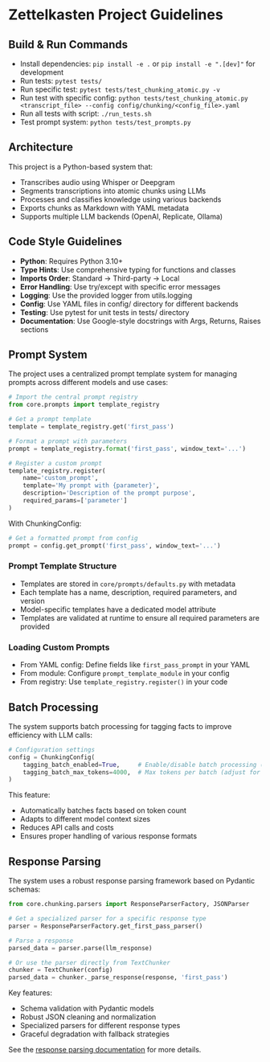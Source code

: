 # Zettelkasten Project Guidelines

## Build & Run Commands
- Install dependencies: `pip install -e .` or `pip install -e ".[dev]"` for development
- Run tests: `pytest tests/`
- Run specific test: `pytest tests/test_chunking_atomic.py -v`
- Run test with specific config: `python tests/test_chunking_atomic.py <transcript_file> --config config/chunking/<config_file>.yaml`
- Run all tests with script: `./run_tests.sh`
- Test prompt system: `python tests/test_prompts.py`

## Architecture
This project is a Python-based system that:
- Transcribes audio using Whisper or Deepgram
- Segments transcriptions into atomic chunks using LLMs
- Processes and classifies knowledge using various backends
- Exports chunks as Markdown with YAML metadata
- Supports multiple LLM backends (OpenAI, Replicate, Ollama)

## Code Style Guidelines
- **Python**: Requires Python 3.10+
- **Type Hints**: Use comprehensive typing for functions and classes
- **Imports Order**: Standard → Third-party → Local
- **Error Handling**: Use try/except with specific error messages
- **Logging**: Use the provided logger from utils.logging
- **Config**: Use YAML files in config/ directory for different backends
- **Testing**: Use pytest for unit tests in tests/ directory
- **Documentation**: Use Google-style docstrings with Args, Returns, Raises sections

## Prompt System

The project uses a centralized prompt template system for managing prompts across different models and use cases:

```python
# Import the central prompt registry
from core.prompts import template_registry

# Get a prompt template
template = template_registry.get('first_pass')

# Format a prompt with parameters
prompt = template_registry.format('first_pass', window_text='...')

# Register a custom prompt
template_registry.register(
    name='custom_prompt',
    template='My prompt with {parameter}',
    description='Description of the prompt purpose',
    required_params=['parameter']
)
```

With ChunkingConfig:

```python
# Get a formatted prompt from config
prompt = config.get_prompt('first_pass', window_text='...')
```

### Prompt Template Structure
- Templates are stored in `core/prompts/defaults.py` with metadata
- Each template has a name, description, required parameters, and version
- Model-specific templates have a dedicated model attribute
- Templates are validated at runtime to ensure all required parameters are provided

### Loading Custom Prompts
- From YAML config: Define fields like `first_pass_prompt` in your YAML
- From module: Configure `prompt_template_module` in your config
- From registry: Use `template_registry.register()` in your code

## Batch Processing

The system supports batch processing for tagging facts to improve efficiency with LLM calls:

```python
# Configuration settings
config = ChunkingConfig(
    tagging_batch_enabled=True,     # Enable/disable batch processing (default: True)
    tagging_batch_max_tokens=4000,  # Max tokens per batch (adjust for model context size)
)
```

This feature:
- Automatically batches facts based on token count
- Adapts to different model context sizes
- Reduces API calls and costs
- Ensures proper handling of various response formats

## Response Parsing

The system uses a robust response parsing framework based on Pydantic schemas:

```python
from core.chunking.parsers import ResponseParserFactory, JSONParser

# Get a specialized parser for a specific response type
parser = ResponseParserFactory.get_first_pass_parser()

# Parse a response
parsed_data = parser.parse(llm_response)

# Or use the parser directly from TextChunker
chunker = TextChunker(config)
parsed_data = chunker._parse_response(response, 'first_pass')
```

Key features:
- Schema validation with Pydantic models
- Robust JSON cleaning and normalization
- Specialized parsers for different response types
- Graceful degradation with fallback strategies

See the [response parsing documentation](docs/response_parsing.md) for more details.
